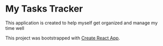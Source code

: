 # My Tasks Tracker

This application is created to help myself get organized and manage my time well

This project was bootstrapped with [Create React App](https://github.com/facebook/create-react-app).

